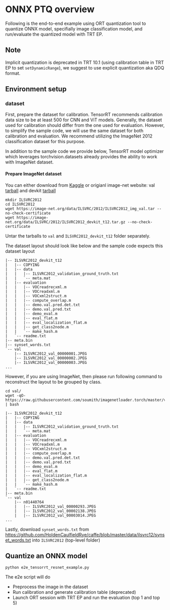 # ONNX PTQ overview
Following is the end-to-end example using ORT quantization tool to quantize ONNX model, specifially image classification model, and run/evaluate the quantized model with TRT EP.  

## Note
Implicit quantization is deprecated in TRT 10.1 (using calibration table in TRT EP to set `setDynamicRange`), we suggest to use explicit quantization aka QDQ format.
## Environment setup
### dataset
First, prepare the dataset for calibration. TensorRT recommends calibration data size to be at least 500 for CNN and ViT models.
Generally, the dataset used for calibration should differ from the one used for evaluation. However, to simplify the sample code, we will use the same dataset for both calibration and evaluation. We recommend utilizing the ImageNet 2012 classification dataset for this purpose.

In addition to the sample code we provide below, TensorRT model optimizer which leverages torchvision.datasets already provides the ability to work with ImageNet dataset.

#### Prepare ImageNet dataset
You can either download from [Kaggle](https://www.kaggle.com/c/imagenet-object-localization-challenge/data) or origianl image-net website: val [tarball](https://image-net.org/data/ILSVRC/2012/ILSVRC2012_img_val.tar) and devkit [tarball](https://image-net.org/data/ILSVRC/2012/ILSVRC2012_devkit_t12.tar.gz)
```shell
mkdir ILSVRC2012
cd ILSVRC2012
wget https://image-net.org/data/ILSVRC/2012/ILSVRC2012_img_val.tar --no-check-certificate
wget https://image-net.org/data/ILSVRC/2012/ILSVRC2012_devkit_t12.tar.gz --no-check-certificate
```
Untar the tarballs to `val` and `ILSVRC2012_devkit_t12` folder separately.

The dataset layout should look like below and the sample code expects this dataset layout

```
|-- ILSVRC2012_devkit_t12
|   |-- COPYING
|   |-- data
|   |   |-- ILSVRC2012_validation_ground_truth.txt
|   |   `-- meta.mat
|   |-- evaluation
|   |   |-- VOCreadrecxml.m
|   |   |-- VOCreadxml.m
|   |   |-- VOCxml2struct.m
|   |   |-- compute_overlap.m
|   |   |-- demo.val.pred.det.txt
|   |   |-- demo.val.pred.txt
|   |   |-- demo_eval.m
|   |   |-- eval_flat.m
|   |   |-- eval_localization_flat.m
|   |   |-- get_class2node.m
|   |   `-- make_hash.m
|   `-- readme.txt
|-- meta.bin
|-- synset_words.txt
`-- val
    |-- ILSVRC2012_val_00000001.JPEG
    |-- ILSVRC2012_val_00000002.JPEG
    |-- ILSVRC2012_val_00000003.JPEG
...
```

However, if you are using ImageNet, then please run following command to reconstruct the layout to be grouped by class.
```shell
cd val/
wget -qO- https://raw.githubusercontent.com/soumith/imagenetloader.torch/master/valprep.sh | bash
```
```
|-- ILSVRC2012_devkit_t12
|   |-- COPYING
|   |-- data
|   |   |-- ILSVRC2012_validation_ground_truth.txt
|   |   `-- meta.mat
|   |-- evaluation
|   |   |-- VOCreadrecxml.m
|   |   |-- VOCreadxml.m
|   |   |-- VOCxml2struct.m
|   |   |-- compute_overlap.m
|   |   |-- demo.val.pred.det.txt
|   |   |-- demo.val.pred.txt
|   |   |-- demo_eval.m
|   |   |-- eval_flat.m
|   |   |-- eval_localization_flat.m
|   |   |-- get_class2node.m
|   |   `-- make_hash.m
|   `-- readme.txt
|-- meta.bin
`-- val
    |-- n01440764
    |   |-- ILSVRC2012_val_00000293.JPEG
    |   |-- ILSVRC2012_val_00002138.JPEG
    |   |-- ILSVRC2012_val_00003014.JPEG
...
```
Lastly, download `synset_words.txt` from https://github.com/HoldenCaulfieldRye/caffe/blob/master/data/ilsvrc12/synset_words.txt into `ILSVRC2012` (top-level folder)

## Quantize an ONNX model
```shell
python e2e_tensorrt_resnet_example.py
````
The e2e script will do
* Preprocess the image in the dataset
* Run calibration and generate calibration table (deprecated)
* Launch ORT session with TRT EP and run the evaluation (top 1 and top 5)
